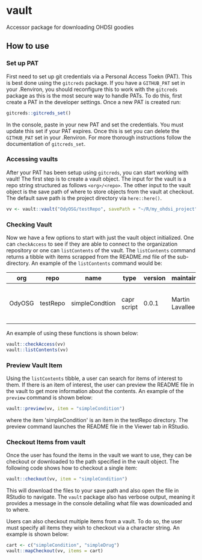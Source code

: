 # vault

Accessor package for downloading OHDSI goodies

## How to use

### Set up PAT

First need to set up git credentials via a Personal Access Toekn (PAT). This is best done using the `gitcreds` package. If you have a `GITHUB_PAT` set in your .Renviron, you should reconfigure this to work with the `gitcreds` package as this is the most secure way to handle PATs. To do this, first create a PAT in the developer settings. Once a new PAT is created run:

``` r
gitcreds::gitcreds_set()
```

In the console, paste in your new PAT and set the credentials. You must update this set if your PAT expires. Once this is set you can delete the `GITHUB_PAT` set in your .Renviron. For more thorough instructions follow the documentation of `gitcreds_set`.

### Accessing vaults

After your PAT has been setup using `gitcreds`, you can start working with vault! The first step is to create a vault object. The input for the vault is a repo string structured as follows `<org>/<repo>`. The other input to the vault object is the save path of where to store objects from the vault at checkout. The default save path is the project directory via `here::here()`.

``` r
vv <- vault::vault("OdyOSG/testRepo", savePath = "~/R/my_ohdsi_project")
```

### Checking Vault

Now we have a few options to start with just the vault object initialized. One can `checkAccess` to see if they are able to connect to the organization repository or one can `listContents` of the vault. The `listContents` command returns a tibble with items scrapped from the README.md file of the sub-directory. An example of the `listContents` command would be:

| org    | repo     | name           | type        | version | maintainer      | description                                 |
|-----------|-----------|-----------|-----------|-----------|-----------|-----------|
| OdyOSG | testRepo | simpleCondtion | capr script | 0.0.1   | Martin Lavallee | create a simple condition cohort using Capr |

An example of using these functions is shown below:

``` r
vault::checkAccess(vv)
vault::listContents(vv)
```

### Preview Vault Item

Using the `listContents` tibble, a user can search for items of interest to them. If there is an item of interest, the user can preview the README file in the vault to get more information about the contents. An example of the `preview` command is shown below:

``` r
vault::preview(vv, item = "simpleCondition")
```
where the item 'simpleCondition' is an item in the testRepo directory. The preview command launches the README file in the Viewer tab in RStudio. 



### Checkout Items from vault

Once the user has found the items in the vault we want to use, they can be checkout or downloaded to the path specified in the vault object. The following code shows how to checkout a single item:

``` r
vault::checkout(vv, item = "simpleCondition")
```
This will download the files to your save path and also open the file in RStudio to navigate. The `vault` package also has verbose output, meaning it provides a message in the console detailing what file was downloaded and to where. 

Users can also checkout multiple items from a vault. To do so, the user must specify all items they wish to checkout via a character string. An example is shown below:

```r
cart <- c("simpleCondition", "simpleDrug")
vault::mapCheckout(vv, items = cart)
```


